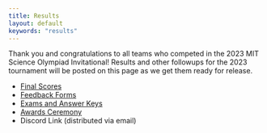 ```yaml
---
title: Results
layout: default
keywords: "results"
---
```


Thank you and congratulations to all teams who competed in the 2023 MIT Science Olympiad Invitational! Results and other followups for the 2023 tournament will be posted on this page as we get them ready for release.

-   [Final Scores](https://www.duosmium.org/results/2023-01-21_mit_invitational_c/)
-   [Feedback Forms](https://forms.gle/JTScWmQhDYShA5g79)
-   [Exams and Answer Keys](https://drive.google.com/drive/folders/19_dbGVXc0FGIM8Tnc7rOltC0itgIKiVu?usp=share_link)
-   [Awards Ceremony](https://youtu.be/bMwQvgAqKlY)
-   Discord Link (distributed via email)
